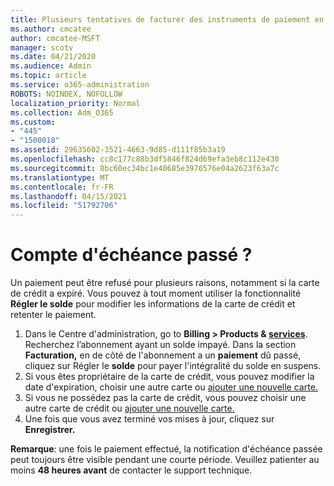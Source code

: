 ```yaml
---
title: Plusieurs tentatives de facturer des instruments de paiement en ligne
ms.author: cmcatee
author: cmcatee-MSFT
manager: scotv
ms.date: 04/21/2020
ms.audience: Admin
ms.topic: article
ms.service: o365-administration
ROBOTS: NOINDEX, NOFOLLOW
localization_priority: Normal
ms.collection: Adm_O365
ms.custom:
- "445"
- "1500018"
ms.assetid: 29635602-3521-4663-9d85-d111f85b3a19
ms.openlocfilehash: cc8c177c88b3df5846f824d69efa3eb8c112e430
ms.sourcegitcommit: 8bc60ec34bc1e40685e3976576e04a2623f63a7c
ms.translationtype: MT
ms.contentlocale: fr-FR
ms.lasthandoff: 04/15/2021
ms.locfileid: "51792706"
---
```

# <a name="past-due-account"></a>Compte d'échéance passé ?

Un paiement peut être refusé pour plusieurs raisons, notamment si la carte de crédit a expiré. Vous pouvez à tout moment utiliser la fonctionnalité **Régler le solde** pour modifier les informations de la carte de crédit et retenter le paiement.

1. Dans le Centre d'administration, go to **Billing > Products & [services](https://go.microsoft.com/fwlink/p/?linkid=842054)**.
Recherchez l’abonnement ayant un solde impayé. Dans la section **Facturation,** en de côté de l'abonnement a un **paiement** dû passé, cliquez sur Régler le **solde** pour payer l'intégralité du solde en suspens.
2. Si vous êtes propriétaire de la carte de crédit, vous pouvez modifier la date d'expiration, choisir une autre carte ou [ajouter une nouvelle carte.](https://docs.microsoft.com/microsoft-365/commerce/billing-and-payments/manage-payment-methods?view=o365-worldwide)
3. Si vous ne possédez pas la carte de crédit, vous pouvez choisir une autre carte de crédit ou [ajouter une nouvelle carte.](https://docs.microsoft.com/microsoft-365/commerce/billing-and-payments/manage-payment-methods?view=o365-worldwide)
4. Une fois que vous avez terminé vos mises à jour, cliquez sur **Enregistrer.**

**Remarque**: une fois le paiement effectué, la notification d'échéance passée peut toujours être visible pendant une courte période. Veuillez patienter au moins **48 heures avant** de contacter le support technique.
